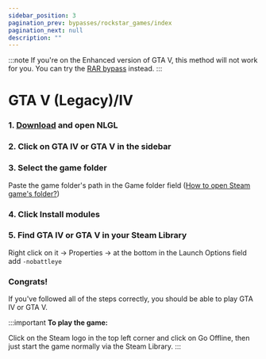 ```yaml
---
sidebar_position: 3
pagination_prev: bypasses/rockstar_games/index
pagination_next: null
description: ""
---
```


:::note
If you're on the Enhanced version of GTA V, this method will not work for you. You can try the [RAR bypass](/bypasses/rockstar_games/gtav_rar_method) instead.
:::

# GTA V (Legacy)/IV

### 1. [Download](https://github.com/onajlikezz/Nightlight-Game-Launcher/releases/download/NLLauncherV4/NLGL.exe) and open NLGL

### 2. Click on GTA IV or GTA V in the sidebar

### 3. Select the game folder
Paste the game folder's path in the Game folder field ([How to open Steam game's folder?](/extras/opening_a_steam_games_folder))

### 4. Click Install modules

### 5. Find GTA IV or GTA V in your Steam Library
Right click on it -> Properties -> at the bottom in the Launch Options field add `-nobattleye`

### Congrats!
If you've followed all of the steps correctly, you should be able to play GTA IV or GTA V.

:::important
**To play the game:**

Click on the Steam logo in the top left corner and click on Go Offline, then just start the game normally via the Steam Library.
:::
